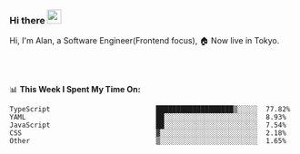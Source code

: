 ### Hi there <img src="https://media.giphy.com/media/hvRJCLFzcasrR4ia7z/giphy.gif" width="25px">

<!-- ![visitors](https://visitor-badge.glitch.me/badge?page_id=dislfyer.dislfyer) -->

Hi, I'm Alan, a Software Engineer(Frontend focus), 🏠 Now live in Tokyo.

<br/>
<br/>

📊 **This Week I Spent My Time On:**


<!--START_SECTION:waka-->

```text
TypeScript                          ███████████████████▒░░░░░  77.82%
YAML                                ██░░░░░░░░░░░░░░░░░░░░░░░  8.93%
JavaScript                          ██░░░░░░░░░░░░░░░░░░░░░░░  7.54%
CSS                                 ▓░░░░░░░░░░░░░░░░░░░░░░░░  2.18%
Other                               ▒░░░░░░░░░░░░░░░░░░░░░░░░  1.65%
```

<!--END_SECTION:waka-->

<!--
**About Me:**
 -->
